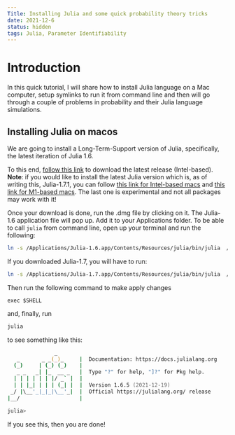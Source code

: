```yaml
---
Title: Installing Julia and some quick probability theory tricks
date: 2021-12-6
status: hidden
tags: Julia, Parameter Identifiability
---
```


# Introduction

In this quick tutorial, I will share how to install Julia language on a Mac computer, setup symlinks to run it from command line and then will go through a couple of problems in probability and their Julia language simulations.



## Installing Julia on macos

We are going to install a Long-Term-Support version of Julia, specifically, the latest iteration of Julia 1.6.

To this end, [follow this link](https://julialang-s3.julialang.org/bin/mac/x64/1.6/julia-1.6.5-mac64.dmg) to download the latest release (Intel-based). __Note__: if you would like to install the latest Julia version which is, as of writing this, Julia-1.7.1, you can follow [this link for Intel-based macs](https://julialang-s3.julialang.org/bin/mac/x64/1.7/julia-1.7.1-mac64.dmg) and [this link for M1-based macs](https://julialang-s3.julialang.org/bin/mac/aarch64/1.7/julia-1.7.1-macaarch64.dmg). The last one is experimental and not all packages may work with it!

Once your download is done, run the .dmg file by clicking on it. The Julia-1.6 application file will pop up. Add it to your Applications folder. To be able to call `julia` from command line, open up your terminal and run the following:

```zsh
ln -s /Applications/Julia-1.6.app/Contents/Resources/julia/bin/julia  /usr/local/bin/julia
```

If you downloaded Julia-1.7, you will have to run:
```zsh
ln -s /Applications/Julia-1.7.app/Contents/Resources/julia/bin/julia  /usr/local/bin/julia
```

Then run the following command to make apply changes
```
exec $SHELL
```

and, finally, run
```zsh
julia
```
to see something like this:

```zsh
               _
   _       _ _(_)_     |  Documentation: https://docs.julialang.org
  (_)     | (_) (_)    |
   _ _   _| |_  __ _   |  Type "?" for help, "]?" for Pkg help.
  | | | | | | |/ _` |  |
  | | |_| | | | (_| |  |  Version 1.6.5 (2021-12-19)
 _/ |\__'_|_|_|\__'_|  |  Official https://julialang.org/ release
|__/                   |

julia> 
```

If you see this, then you are done!
